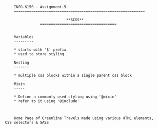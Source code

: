 
        INFO-6150 - Assignment-5 
	    ============================================================

	                			**SCSS**
	        		===================================


	    Variables
	    ---------

		* starts with '$' prefix
		* used to store styling

		Nesting
		-------

		* multiple css blocks within a single parent css block

		Mixin
		-----

		* Define a commonly used styling using '@mixin'
		* refer to it using '@include'

		

        Home Page of Greenline Travels made using various HTML elements, CSS selectors & SASS